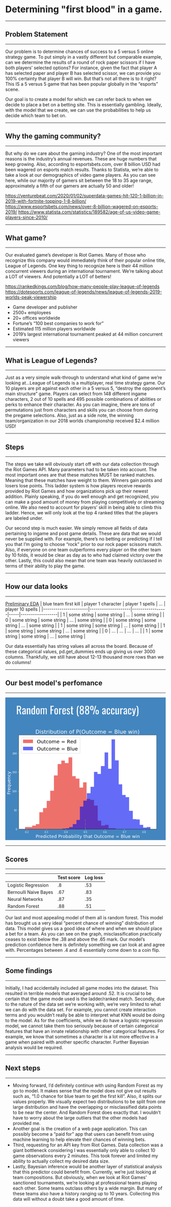 # Determining "first blood" in a game.
---
## Problem Statement
---
Our problem is to determine chances of success to a 5 versus 5 online strategy game. To put simply in a vastly different but comparable example, can we determine the results of a round of rock paper scissors if I have both players’ selected options?  For instance, given the fact that player A has selected paper and player B has selected scissor, we can provide you 100% certainty that player B will win.  But that’s not all there is to it right?  This IS a 5 versus 5 game that has been popular globally in the “esports” scene. 

Our goal is to create a model for which we can refer back to when we decide to place a bet on a betting site. This is essentially gambling. Ideally, with the model that we create, we can use the probabilities to help us decide which team to bet on.

---
## Why the gaming community?
---
But why do we care about the gaming industry? One of the most important reasons is the industry’s annual revenues.  These are huge numbers that keep growing.  Also, according to esportsbets.com, over 8 billion USD had been wagered on esports match results.  Thanks to Statista, we’re able to take a look at our demographics of video game players.  As you can see here, while our majority of gamers sit between the 18 to 35 age range, approximately a fifth of our gamers are actually 50 and older!

https://venturebeat.com/2020/01/02/superdata-games-hit-120-1-billion-in-2019-with-fortnite-topping-1-8-billion/
https://www.esportsbets.com/news/over-8-billion-wagered-on-esports-2019/
https://www.statista.com/statistics/189582/age-of-us-video-game-players-since-2010/

---
## What game?
---
Our evaluated game’s developer is Riot Games.  Many of those who recognize this company would immediately think of their popular online title, League of Legends.  One key thing to recognize here is their 44 million concurrent viewers during an international tournament.  We’re talking about a LOT of viewers. And potentially a LOT of betters!

https://rankedkings.com/blog/how-many-people-play-league-of-legends
https://dotesports.com/league-of-legends/news/league-of-legends-2019-worlds-peak-viewership

* Game developer and publisher
* 2500+ employees
* 20+ offices worldwide
* Fortune’s “100 best companies to work for”
* Estimated 115 million players worldwide
* 2019’s largest international tournament peaked at 44 million concurrent viewers

---
## What is League of Legends?
---
Just as a very simple walk-through to understand what kind of game we’re looking at...League of Legends is a multiplayer, real time strategy game.  Our 10 players are pit against each other in a 5 versus 5, “destroy the opponent’s main structure” game. Players can select from 148 different ingame characters, 2 out of 10 spells and 495 possible combinations of abilities or perks to enhance their character. As you can imagine, there are tons of permutations just from characters and skills you can choose from during the pregame selections.  Also, just as a side note, the winning team/organization in our 2018 worlds championship received $2.4 million USD!

---
## Steps
---
The steps we take will obviously start off with our data collection through the Riot Games API.  Many parameters had to be taken into account. The most important ones are that these matches MUST be ranked matches. Meaning that these matches have weight to them. Winners gain points and losers lose points. This ladder system is how players receive rewards provided by Riot Games and how organizations pick up their newest addition.  Plainly speaking, if you do well enough and get recognized, you can make a good amount of money from playing competitively or streaming online.  We also need to account for players’ skill in being able to climb this ladder. Hence, we will only look at the top 4 ranked titles that the players are labeled under.

Our second step is much easier.  We simply remove all fields of data pertaining to ingame and post game details.  These are data that we would never be supplied with.  For example, there’s no betting or predicting if I tell you that I’m going to choose “rock” prior to our rock paper scissors match.  Also, if everyone on one team outperforms every player on the other team by 10 folds, it would be clear as day as to who had claimed victory over the other. Lastly, this could also mean that one team was heavily outclassed in terms of their ability to play the game.

---
## How our data looks
---
[Preliminary EDA](https://public.tableau.com/profile/mac.chan#!/vizhome/LeagueData/Dashboard1)
| blue team first kill | player 1 character | player 1 spells | ... | player 10 spells |
|----------------------|--------------------|-----------------|-----|------------------|
| 1                    | some string        | some string     | ... | some string      |
| 0                    | some string        | some string     | ... | some string      |
| 0                    | some string        | some string     | ... | some string      |
| 1                    | some string        | some string     | ... | some string      |
| 1                    | some string        | some string     | ... | some string      |
| 0                    | ...                | ...             | ... | ...              |
| 1                    | some string        | some string     | ... | some string      |

Our data essentially has string values all across the board. Because of these categorical values, pd.get_dummies ends up giving us over 3000 columns. Thankfully, we still have about 12-13 thousand more rows than we do columns!

---
## Our best model's perfomance
---
<img src='./png/rf.png'>

---
## Scores
---
|                       | Test score | Log loss |
|-----------------------|------------|----------|
| Logistic Regression   | .8         | .53      |
| Bernoulli Naive Bayes | .67        | .83      |
| Neural Networks       | .87        | .35      |
| Random Forest         | .88        | .51      |

Our last and most appealing model of them all is random forest.  This model has brought us a very ideal “percent chance of winning” distribution of data. This model gives us a good idea of where and when we should place a bet for a team. As you can see on the graph, misclassification practically ceases to exist below the .38 and above the .65 mark. Our model’s prediction confidence here is definitely something we can look at and agree with. Percentages between .4 and .6 essentially come down to a coin flip.  

---
## Some findings
---
Initially, I had accidentally included all game modes into the dataset. This resulted in terrible models that averaged around .52.  It is crucial to be certain that the game mode used is the ladder/ranked match. Secondly, due to the nature of the data set we’re working with, we’re very limited to what we can do with the data set. For example, you cannot create interaction terms and you wouldn’t really be able to interpret what KNN would be doing to the model.  As for the coefficients, while we do have a logistic regression model, we cannot take them too seriously because of certain categorical features that have an innate relationship with other categorical features.  For example, we know that sometimes a character is a lot more effective in a game when paired with another specific character. Further Bayesian analysis would be required.

---
## Next steps
---
* Moving forward, I’d definitely continue with using Random Forest as my go to model.  It makes sense that the model does not give out results such as, “1.0 chance for blue team to get the first kill”. Also, it splits our values properly. We visually expect two distributions to be split from one large distribution and have the overlapping or misclassified data points to be near the center. And Random Forest does exactly that. I wouldn’t have to worry about the large outliers that the other models had provided me. 
* Another goal is the creation of a web page application.  This can possibly become a “paid for” app that users can benefit from using machine learning to help elevate their chances of winning bets. 
* Third, requesting for an API key from Riot Games.  Data collection was a giant bottleneck considering I was essentially only able to collect 10 game observations every 2 minutes. This took forever and limited my ability to actually collect my desired data size. 
* Lastly, Bayesian inference would be another layer of statistical analysis that this predictor could benefit from. Currently, we’re just looking at team compositions.  But obviously, when we look at Riot Games’ sanctioned tournaments, we’re looking at professional teams playing each other. Some teams outclass others by a wide margin.  But many of these teams also have a history ranging up to 10 years.  Collecting this data will without a doubt take a good amount of time.
